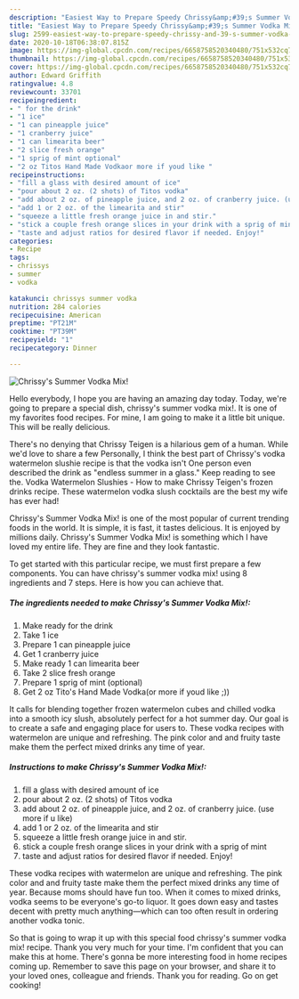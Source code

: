 ```yaml
---
description: "Easiest Way to Prepare Speedy Chrissy&amp;#39;s Summer Vodka Mix!"
title: "Easiest Way to Prepare Speedy Chrissy&amp;#39;s Summer Vodka Mix!"
slug: 2599-easiest-way-to-prepare-speedy-chrissy-and-39-s-summer-vodka-mix
date: 2020-10-18T06:38:07.815Z
image: https://img-global.cpcdn.com/recipes/6658758520340480/751x532cq70/chrissys-summer-vodka-mix-recipe-main-photo.jpg
thumbnail: https://img-global.cpcdn.com/recipes/6658758520340480/751x532cq70/chrissys-summer-vodka-mix-recipe-main-photo.jpg
cover: https://img-global.cpcdn.com/recipes/6658758520340480/751x532cq70/chrissys-summer-vodka-mix-recipe-main-photo.jpg
author: Edward Griffith
ratingvalue: 4.8
reviewcount: 33701
recipeingredient:
- " for the drink"
- "1 ice"
- "1 can pineapple juice"
- "1 cranberry juice"
- "1 can limearita beer"
- "2 slice fresh orange"
- "1 sprig of mint optional"
- "2 oz Titos Hand Made Vodkaor more if youd like "
recipeinstructions:
- "fill a glass with desired amount of ice"
- "pour about 2 oz. (2 shots) of Titos vodka"
- "add about 2 oz. of pineapple juice, and 2 oz. of cranberry juice. (use more if u like)"
- "add 1 or 2 oz. of the limearita and stir"
- "squeeze a little fresh orange juice in and stir."
- "stick a couple fresh orange slices in your drink with a sprig of mint"
- "taste and adjust ratios for desired flavor if needed. Enjoy!"
categories:
- Recipe
tags:
- chrissys
- summer
- vodka

katakunci: chrissys summer vodka 
nutrition: 284 calories
recipecuisine: American
preptime: "PT21M"
cooktime: "PT39M"
recipeyield: "1"
recipecategory: Dinner

---
```



![Chrissy&#39;s Summer Vodka Mix!](https://img-global.cpcdn.com/recipes/6658758520340480/751x532cq70/chrissys-summer-vodka-mix-recipe-main-photo.jpg)

Hello everybody, I hope you are having an amazing day today. Today, we're going to prepare a special dish, chrissy&#39;s summer vodka mix!. It is one of my favorites food recipes. For mine, I am going to make it a little bit unique. This will be really delicious.

There&#39;s no denying that Chrissy Teigen is a hilarious gem of a human. While we&#39;d love to share a few Personally, I think the best part of Chrissy&#39;s vodka watermelon slushie recipe is that the vodka isn&#39;t One person even described the drink as &#34;endless summer in a glass.&#34; Keep reading to see the. Vodka Watermelon Slushies - How to make Chrissy Teigen&#39;s frozen drinks recipe. These watermelon vodka slush cocktails are the best my wife has ever had!

Chrissy&#39;s Summer Vodka Mix! is one of the most popular of current trending foods in the world. It is simple, it is fast, it tastes delicious. It is enjoyed by millions daily. Chrissy&#39;s Summer Vodka Mix! is something which I have loved my entire life. They are fine and they look fantastic.


To get started with this particular recipe, we must first prepare a few components. You can have chrissy&#39;s summer vodka mix! using 8 ingredients and 7 steps. Here is how you can achieve that.

<!--inarticleads1-->

##### The ingredients needed to make Chrissy&#39;s Summer Vodka Mix!:

1. Make ready  for the drink
1. Take 1 ice
1. Prepare 1 can pineapple juice
1. Get 1 cranberry juice
1. Make ready 1 can limearita beer
1. Take 2 slice fresh orange
1. Prepare 1 sprig of mint (optional)
1. Get 2 oz Tito&#39;s Hand Made Vodka(or more if youd like ;))


It calls for blending together frozen watermelon cubes and chilled vodka into a smooth icy slush, absolutely perfect for a hot summer day. Our goal is to create a safe and engaging place for users to. These vodka recipes with watermelon are unique and refreshing. The pink color and and fruity taste make them the perfect mixed drinks any time of year. 

<!--inarticleads2-->

##### Instructions to make Chrissy&#39;s Summer Vodka Mix!:

1. fill a glass with desired amount of ice
1. pour about 2 oz. (2 shots) of Titos vodka
1. add about 2 oz. of pineapple juice, and 2 oz. of cranberry juice. (use more if u like)
1. add 1 or 2 oz. of the limearita and stir
1. squeeze a little fresh orange juice in and stir.
1. stick a couple fresh orange slices in your drink with a sprig of mint
1. taste and adjust ratios for desired flavor if needed. Enjoy!


These vodka recipes with watermelon are unique and refreshing. The pink color and and fruity taste make them the perfect mixed drinks any time of year. Because moms should have fun too. When it comes to mixed drinks, vodka seems to be everyone&#39;s go-to liquor. It goes down easy and tastes decent with pretty much anything—which can too often result in ordering another vodka tonic. 

So that is going to wrap it up with this special food chrissy&#39;s summer vodka mix! recipe. Thank you very much for your time. I'm confident that you can make this at home. There's gonna be more interesting food in home recipes coming up. Remember to save this page on your browser, and share it to your loved ones, colleague and friends. Thank you for reading. Go on get cooking!
